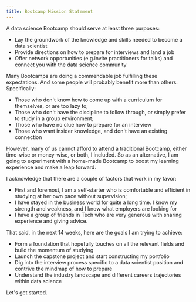 ```yaml
---
title: Bootcamp Mission Statement
---
```


A data science Bootcamp should serve at least three purposes:

- Lay the groundwork of the knowledge and skills needed to become a data scientist
- Provide directions on how to prepare for interviews and land a job
- Offer network opportunities (e.g.invite practitioners for talks) and connect you with the data science community

Many Bootcamps are doing a commendable job fulfilling these expectations. 
And some people will probably benefit more than others.
Specifically:
- Those who don't know how to come up with a curriculum for themselves, or are too lazy to;
- Those who don't have the discipline to follow through, or simply prefer to study in a group environment;
- Those who have no clue how to prepare for an interview
- Those who want insider knowledge, and don't have an existing connection 

However, many of us cannot afford to attend a traditional Bootcamp, either time-wise or money-wise, or both, I included. 
So as an alternative, I am going to experiment with a home-made Bootcamp to boost my learning experience and make a leap forward.

I acknowledge that there are a couple of factors that work in my favor:
- First and foremost, I am a self-starter who is comfortable and efficient in studying at her own pace without supervision;
- I have stayed in the business world for quite a long time. I know my strength and weakness, and I know what employers are looking for
- I have a group of friends in Tech who are very generous with sharing experience and giving advice.

That said, in the next 14 weeks, here are the goals I am trying to achieve:
- Form a foundation that hopefully touches on all the relevant fields and build the momentum of studying
- Launch the capstone project and start constructing my portfolio
- Dig into the interview process specific to a data scientist position and contrive the mindmap of how to prepare
- Understand the industry landscape and different careers trajectories within data science

Let's get started.

